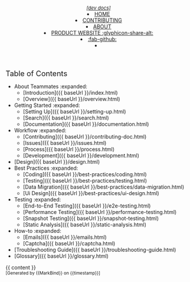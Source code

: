 <head-bottom>
  <link rel="stylesheet" href="{{ baseUrl }}/stylesheets/main.css">
</head-bottom>

<header fixed>
  <navbar placement="top" type="inverse">
    <a slot="brand" href="{{ baseUrl }}/index.html" title="Home" class="navbar-brand">
      <pic src="https://teammatesv4.appspot.com/assets/images/teammateslogo.png" width="150" alt="Logo" caption=""/>
      <span style="font-style:italic;font-size:small">[dev docs]</span>
    </a>
    <li><a href="{{ baseUrl }}/index.html" class="nav-link">HOME</a></li>
    <li><a href="{{ baseUrl }}/contributing-doc.html" class="nav-link">CONTRIBUTING</a></li>
    <li><a href="{{ baseUrl }}/about.html" class="nav-link">ABOUT</a></li>
    <li><a href="http://teammatesv4.appspot.com/" target="_blank" class="nav-link">PRODUCT WEBSITE <md>:glyphicon-share-alt:</md></a></li>
    <li><a href="https://github.com/TEAMMATES/teammates" target="_blank" class="nav-link"><md>:fab-github:</md></a></li>
  <li slot="right">
    <form class="navbar-form">
      <searchbar :data="searchData" placeholder="Search" :on-hit="searchCallback" menu-align-right></searchbar>
    </form>
  </li>
  </navbar>
</header>

<div id="flex-body">
  <nav id="site-nav" class="fixed-header-padding">
    <div class="site-nav-top">
      <div class="font-weight-bold mb-2" style="font-size: 1.25rem;">Table of Contents</div>
    </div>
    <div class="nav-component slim-scroll">
      <site-nav>

* About Teammates :expanded:
  * [Introduction]({{ baseUrl }}/index.html)
  * [Overview]({{ baseUrl }}/overview.html)
* Getting Started :expanded:
  * [Setting Up]({{ baseUrl }}/setting-up.html)
  * [Search]({{ baseUrl }}/search.html)
  * [Documentation]({{ baseUrl }}/documentation.html)
* Workflow :expanded:
  * [Contributing]({{ baseUrl }}/contributing-doc.html)
  * [Issues]({{ baseUrl }}/issues.html)
  * [Process]({{ baseUrl }}/process.html)
  * [Development]({{ baseUrl }}/development.html)
* [Design]({{ baseUrl }}/design.html)
* Best Practices :expanded:
  * [Coding]({{ baseUrl }}/best-practices/coding.html)
  * [Testing]({{ baseUrl }}/best-practices/testing.html)
  * [Data Migration]({{ baseUrl }}/best-practices/data-migration.html)
  * [Ui Design]({{ baseUrl }}/best-practices/ui-design.html)
* Testing :expanded:
  * [End-to-End Testing]({{ baseUrl }}/e2e-testing.html)
  * [Performance Testing]({{ baseUrl }}/performance-testing.html)
  * [Snapshot Testing]({{ baseUrl }}/snapshot-testing.html)
  * [Static Analysis]({{ baseUrl }}/static-analysis.html)
* How-to :expanded:
  * [Emails]({{ baseUrl }}/emails.html)
  * [Captcha]({{ baseUrl }}/captcha.html)
* [Troubleshooting Guide]({{ baseUrl }}/troubleshooting-guide.html)
* [Glossary]({{ baseUrl }}/glossary.html)
      </site-nav>
    </div>
  </nav>
  <div id="content-wrapper" class="fixed-header-padding">
    {{ content }}
  </div>
  <nav id="page-nav" class="fixed-header-padding">
    <div class="nav-component slim-scroll">
      <page-nav />
    </div>
  </nav>
</div>

<footer>
  
<!-- Support MarkBind by including a link to us on your landing page! -->
<div class="text-center">
  <small>[Generated by {{MarkBind}} on {{timestamp}}]</small>
</div>

</footer>
